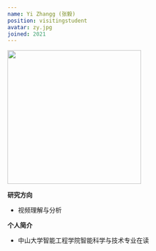 ```yaml
---
name: Yi Zhangg (张毅)
position: visitingstudent
avatar: zy.jpg
joined: 2021
---
```


<img width="300" src="{{site.baseurl}}/images/people/{{page.avatar}}">

**研究方向**
- 视频理解与分析

**个人简介**
- 中山大学智能工程学院智能科学与技术专业在读
